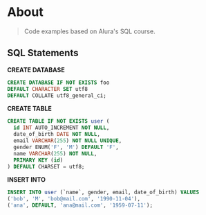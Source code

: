 # About

> Code examples based on Alura's SQL course.

## SQL Statements

**CREATE DATABASE**

```sql
CREATE DATABASE IF NOT EXISTS foo
DEFAULT CHARACTER SET utf8
DEFAULT COLLATE utf8_general_ci;
```

**CREATE TABLE**

```sql
CREATE TABLE IF NOT EXISTS user (
  id INT AUTO_INCREMENT NOT NULL,
  date_of_birth DATE NOT NULL,
  email VARCHAR(255) NOT NULL UNIQUE,
  gender ENUM('F', 'M') DEFAULT 'F',
  name VARCHAR(255) NOT NULL,
  PRIMARY KEY (id)
) DEFAULT CHARSET = utf8;
```

**INSERT INTO**

```sql
INSERT INTO user (`name`, gender, email, date_of_birth) VALUES
('bob', 'M', 'bob@mail.com', '1990-11-04'),
('ana', DEFAULT, 'ana@mail.com', '1959-07-11');
```
